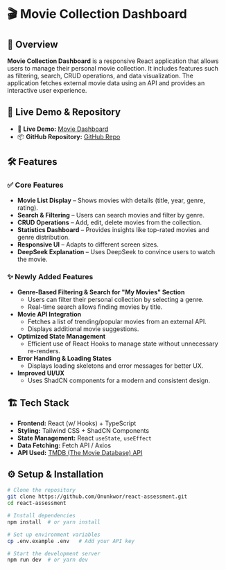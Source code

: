 # 🎬 Movie Collection Dashboard

## 📌 Overview

**Movie Collection Dashboard** is a responsive React application that allows users to manage their personal movie collection. It includes features such as filtering, search, CRUD operations, and data visualization. The application fetches external movie data using an API and provides an interactive user experience.

## 🚀 Live Demo & Repository

- 🔗 **Live Demo:** [Movie Dashboard](https://react-assessment-virid.vercel.app/dashboard)
- 📦 **GitHub Repository:** [GitHub Repo](https://github.com/Onunkwor/react-assessment)

## 🛠️ Features

### ✅ Core Features

- **Movie List Display** – Shows movies with details (title, year, genre, rating).
- **Search & Filtering** – Users can search movies and filter by genre.
- **CRUD Operations** – Add, edit, delete movies from the collection.
- **Statistics Dashboard** – Provides insights like top-rated movies and genre distribution.
- **Responsive UI** – Adapts to different screen sizes.
- **DeepSeek Explanation** – Uses DeepSeek to convince users to watch the movie.

### ✨ Newly Added Features

- **Genre-Based Filtering & Search for "My Movies" Section**
  - Users can filter their personal collection by selecting a genre.
  - Real-time search allows finding movies by title.
- **Movie API Integration**
  - Fetches a list of trending/popular movies from an external API.
  - Displays additional movie suggestions.
- **Optimized State Management**
  - Efficient use of React Hooks to manage state without unnecessary re-renders.
- **Error Handling & Loading States**
  - Displays loading skeletons and error messages for better UX.
- **Improved UI/UX**
  - Uses ShadCN components for a modern and consistent design.

## 🏗️ Tech Stack

- **Frontend:** React (w/ Hooks) + TypeScript
- **Styling:** Tailwind CSS + ShadCN Components
- **State Management:** React `useState`, `useEffect`
- **Data Fetching:** Fetch API / Axios
- **API Used:** [TMDB (The Movie Database) API](https://developer.themoviedb.org/reference/intro/getting-started)

## ⚙️ Setup & Installation

```sh
# Clone the repository
git clone https://github.com/Onunkwor/react-assessment.git
cd react-assessment

# Install dependencies
npm install  # or yarn install

# Set up environment variables
cp .env.example .env   # Add your API key

# Start the development server
npm run dev  # or yarn dev
```
